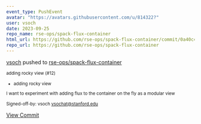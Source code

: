 ```yaml
---
event_type: PushEvent
avatar: "https://avatars.githubusercontent.com/u/814322?"
user: vsoch
date: 2023-09-25
repo_name: rse-ops/spack-flux-container
html_url: https://github.com/rse-ops/spack-flux-container/commit/0a40c4d9bed368ef22da469eaa0056f9325ac1a6
repo_url: https://github.com/rse-ops/spack-flux-container
---
```


<a href='https://github.com/vsoch' target='_blank'>vsoch</a> pushed to <a href='https://github.com/rse-ops/spack-flux-container' target='_blank'>rse-ops/spack-flux-container</a>

<small>adding rocky view (#12)

* adding rocky view

I want to experiment with adding flux to the container
on the fly as a modular view

Signed-off-by: vsoch <vsochat@stanford.edu></small>

<a href='https://github.com/rse-ops/spack-flux-container/commit/0a40c4d9bed368ef22da469eaa0056f9325ac1a6' target='_blank'>View Commit</a>